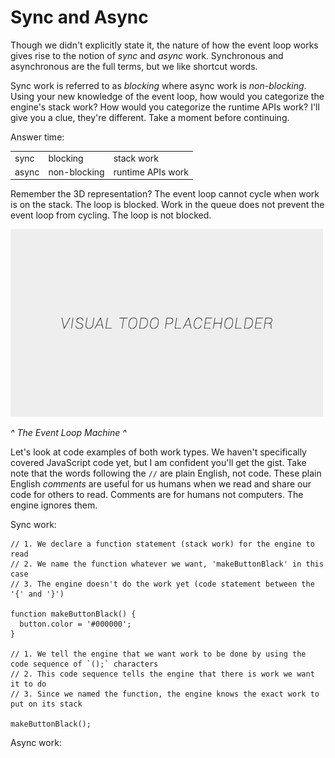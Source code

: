 # Sync and Async

Though we didn't explicitly state it, the nature of how the event loop works gives rise to the notion of *sync* and *async* work. Synchronous and asynchronous are the full terms, but we like shortcut words.

Sync work is referred to as *blocking* where async work is *non-blocking*. Using your new knowledge of the event loop, how would you categorize the engine's stack work? How would you categorize the runtime APIs work? I'll give you a clue, they're different. Take a moment before continuing.

Answer time:
<table>
  <tr>
    <td>sync</td>
    <td>blocking</td>
    <td>stack work</td>
  </tr>
  <tr>
    <td>async</td>
    <td>non-blocking</td>
    <td>runtime APIs work</td>
  </tr>
</table>

Remember the 3D representation? The event loop cannot cycle when work is on the stack. The loop is blocked. Work in the queue does not prevent the event loop from cycling. The loop is not blocked.

![alt text](../assets/visual-todo-placeholder.jpg "The Event Loop Machine")

*^ The Event Loop Machine ^*

Let's look at code examples of both work types. We haven't specifically covered JavaScript code yet, but I am confident you'll get the gist. Take note that the words following the `//` are plain English, not code. These plain English *comments* are useful for us humans when we read and share our code for others to read. Comments are for humans not computers. The engine ignores them.

Sync work:
```
// 1. We declare a function statement (stack work) for the engine to read
// 2. We name the function whatever we want, 'makeButtonBlack' in this case
// 3. The engine doesn't do the work yet (code statement between the '{' and '}')

function makeButtonBlack() {
  button.color = '#000000';
}

// 1. We tell the engine that we want work to be done by using the code sequence of `();` characters
// 2. This code sequence tells the engine that there is work we want it to do
// 3. Since we named the function, the engine knows the exact work to put on its stack

makeButtonBlack();
```

Async work:
```

```
